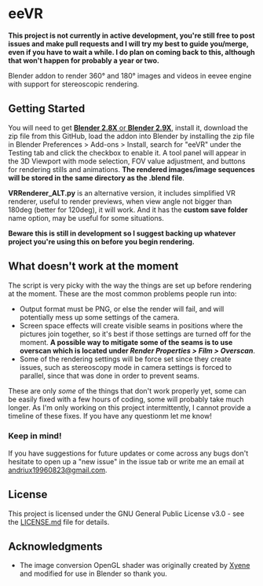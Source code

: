 # eeVR
**This project is not currently in active development, you're still free to post issues and make pull requests and I will try my best to guide you/merge, even if you have to wait a while. I do plan on coming back to this, although that won't happen for probably a year or two.**

Blender addon to render 360° and 180° images and videos in eevee engine with support for stereoscopic rendering.

## Getting Started

You will need to get [**Blender 2.8X** or **Blender 2.9X**](https://www.blender.org), install it, download the zip file from this GitHub, load the addon into Blender by installing the zip file in Blender Preferences > Add-ons > Install, search for "eeVR" under the Testing tab and click the checkbox to enable it. A tool panel will appear in the 3D Viewport with mode selection, FOV value adjustment, and buttons for rendering stills and animations. **The rendered images/image sequences will be stored in the same directory as the .blend file**.

**VRRenderer_ALT.py** is an alternative version, it includes simplified VR renderer, useful to render previews, when view angle not bigger than 180deg (better for 120deg), it will work. And it has the **custom save folder** name option, may be useful for some situations.

**Beware this is still in development so I suggest backing up whatever project you're using this on before you begin rendering.**

## What doesn't work at the moment

The script is very picky with the way the things are set up before rendering at the moment. These are the most common problems people run into:
- Output format must be PNG, or else the render will fail, and will potentially mess up some settings of the camera.
- Screen space effects will create visible seams in positions where the pictures join together, so it's best if those settings are turned off for the moment. **A possible way to mitigate some of the seams is to use overscan which is located under _Render Properties > Film > Overscan_**.
- Some of the rendering settings will be force set since they create issues, such as stereoscopy mode in camera settings is forced to parallel, since that was done in order to prevent seams.

These are only *some* of the things that don't work properly yet, some can be easily fixed with a few hours of coding, some will probably take much longer. As I'm only working on this project intermittently, I cannot provide a timeline of these fixes. If you have any questionm let me know!


### Keep in mind!

If you have suggestions for future updates or come across any bugs don't hesitate to open up a "new issue" in the issue tab or write me an email at [andriux19960823@gmail.com](mailto:andriux19960823@gmail.com).

## License

This project is licensed under the GNU General Public License v3.0 - see the [LICENSE.md](LICENSE.md) file for details.

## Acknowledgments

* The image conversion OpenGL shader was originally created by [Xyene](https://github.com/Xyene) and modified for use in Blender so thank you.
